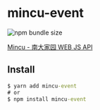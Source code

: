 # mincu-event

![npm bundle size](https://img.shields.io/bundlephobia/min/mincu-event?style=flat-square)

[Mincu - 南大家园 WEB JS API](https://github.com/ncuhome/mincu)

## Install

```cmd
$ yarn add mincu-event
# or
$ npm install mincu-event 
```